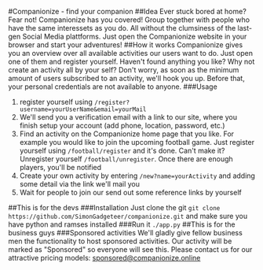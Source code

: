 #Companionize - find your companion
##Idea
Ever stuck bored at home? Fear not! Companionize has you covered! Group together with people who have the same interessets as you do. All without the clumsiness of the last-gen Social Media plattforms. Just open the Companionize website in your browser and start your adventures!
##How it works
Companionize gives you an overview over all available activities our users want to do. Just open one of them and register yourself. Haven't found anything you like? Why not create an activity all by your self?
Don't worry, as soon as the minimum amount of users subscribed to an activity, we'll hook you up. Before that, your personal credentials are not available to anyone.
###Usage
1. register yourself using `/register?username=yourUserName&email=yourMail`
2. We'll send you a verification email with a link to our site, where you finish setup your account (add phone, location, password, etc.)
3. Find an activity on the Companionize home page that you like. For example you would like to join the upcoming football game. Just register yourself using `/football/register` and it's done. Can't make it? Unregister yourself `/football/unregister`. Once there are enough players, you'll be notified 
4. Create your own activity by entering `/new?name=yourActivity` and adding some detail via the link we'll mail you
5. Wait for people to join our send out some reference links by yourself

##This is for the devs
###Installation
Just clone the git `git clone https://github.com/SimonGadgeteer/companionize.git` and make sure you have python and ramses installed
###Run it
`./app.py`
##This is for the business guys
###Sponsored activities
We'll gladly give fellow business men the functionality to host sponsored activities. Our activity will be marked as "Sponsored" so everyone will see this. Please contact us for our attractive pricing models: sponsored@companionize.online